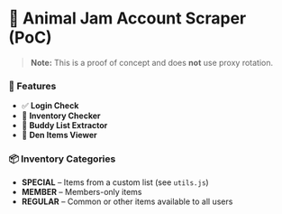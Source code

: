 # 🐾 Animal Jam Account Scraper (PoC)

> **Note:** This is a proof of concept and does **not** use proxy rotation.

### 🧰 Features
- ✅ **Login Check**
- 🎒 **Inventory Checker**
- 👥 **Buddy List Extractor**
- 🏡 **Den Items Viewer**

### 📦 Inventory Categories
- **SPECIAL** – Items from a custom list (see `utils.js`)
- **MEMBER** – Members-only items
- **REGULAR** – Common or other items available to all users
